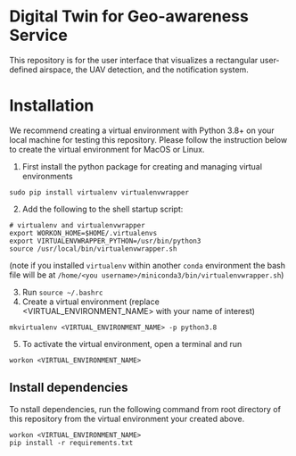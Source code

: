 # Digital Twin for Geo-awareness Service
This repository is for the user interface that visualizes a rectangular user-defined airspace, the UAV detection, and the notification system. 

# Installation 

We recommend creating a virtual environment with Python 3.8+ on your local machine for testing this repository. Please follow the instruction below to create the virtual environment for MacOS or Linux. 

1. First install the python package for creating and managing virtual environments 
```
sudo pip install virtualenv virtualenvwrapper
``` 
2. Add the following to the shell startup script:
```
# virtualenv and virtualenvwrapper
export WORKON_HOME=$HOME/.virtualenvs
export VIRTUALENVWRAPPER_PYTHON=/usr/bin/python3
source /usr/local/bin/virtualenvwrapper.sh
```
(note if you installed `virtualenv` within another `conda` environment the bash file will be at `/home/<you username>/miniconda3/bin/virtualenvwrapper.sh`)


3. Run `source ~/.bashrc` 
4. Create a virtual environment (replace <VIRTUAL_ENVIRONMENT_NAME> with your name of interest)
```
mkvirtualenv <VIRTUAL_ENVIRONMENT_NAME> -p python3.8
``` 
5. To activate the virtual environment, open a terminal and run
```
workon <VIRTUAL_ENVIRONMENT_NAME>
``` 


## Install dependencies 

To nstall dependencies, run the following command from root directory of this repository from the virtual environment your created above. 
```
workon <VIRTUAL_ENVIRONMENT_NAME>
pip install -r requirements.txt
``` 
